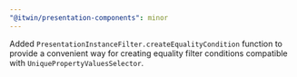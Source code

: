 ```yaml
---
"@itwin/presentation-components": minor
---
```


Added `PresentationInstanceFilter.createEqualityCondition` function to provide a convenient way for creating equality filter conditions compatible with `UniquePropertyValuesSelector`.
